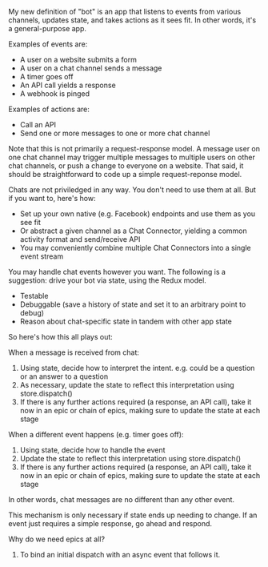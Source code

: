 My new definition of "bot" is an app that listens to events from various channels, updates state, and takes actions as it sees fit. In other words, it's a general-purpose app.

Examples of events are:
* A user on a website submits a form
* A user on a chat channel sends a message
* A timer goes off
* An API call yields a response
* A webhook is pinged

Examples of actions are:
* Call an API
* Send one or more messages to one or more chat channel

Note that this is not primarily a request-response model. A message user on one chat channel may trigger multiple messages
to multiple users on other chat channels, or push a change to everyone on a website. That said, it should be straightforward
to code up a simple request-reponse model.

Chats are not priviledged in any way. You don't need to use them at all. But if you want to, here's how:
* Set up your own native (e.g. Facebook) endpoints and use them as you see fit
* Or abstract a given channel as a Chat Connector, yielding a common activity format and send/receive API
* You may conveniently combine multiple Chat Connectors into a single event stream

You may handle chat events however you want. The following is a suggestion: drive your bot via state, using the Redux model.
* Testable
* Debuggable (save a history of state and set it to an arbitrary point to debug)
* Reason about chat-specific state in tandem with other app state

So here's how this all plays out:

When a message is received from chat:
1. Using state, decide how to interpret the intent. e.g. could be a question or an answer to a question
2. As necessary, update the state to reflect this interpretation using store.dispatch()
3. If there is any further actions required (a response, an API call), take it now in an epic or chain of epics, making sure to update the state at each stage

When a different event happens (e.g. timer goes off):
1. Using state, decide how to handle the event
2. Update the state to reflect this interpretation using store.dispatch()
3. If there is any further actions required (a response, an API call), take it now in an epic or chain of epics, making sure to update the state at each stage

In other words, chat messages are no different than any other event.

This mechanism is only necessary if state ends up needing to change. If an event just requires a simple response, go ahead and respond.

Why do we need epics at all?

1. To bind an initial dispatch with an async event that follows it.